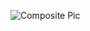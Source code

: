 ![Composite Pic](https://user-images.githubusercontent.com/63423316/149592575-adc5d868-47e1-4262-ac44-26c38c5c6891.jpg)
